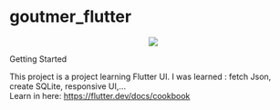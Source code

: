 # goutmer_flutter
<p align="center">
<img align="center" src="https://media.giphy.com/media/1Xhrk5hxmwHpZfRbxg/giphy.gif"/>
 </p
  
## Getting Started

This project is a project learning Flutter UI. I was learned : fetch Json, create SQLite, responsive UI,...
</br>
Learn in here:
https://flutter.dev/docs/cookbook
